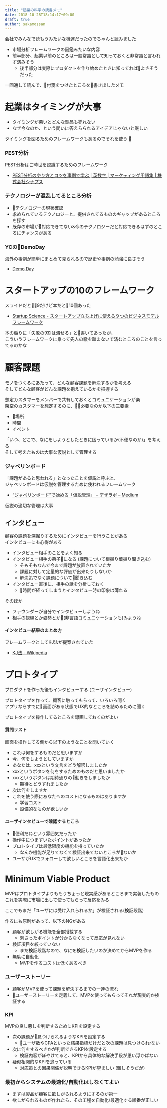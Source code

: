 ```yaml
---
title: "起業の科学の読書メモ"
date: 2018-10-28T18:14:17+09:00
draft: true
author: sakamossan
---
```


会社でみんなで読もうみたいな機運だったのでちゃんと読みました

- 市場分析フレームワークの図鑑みたいな内容
- 前半部分、起業以前のところは一般常識として知っておくと非常識と言われず済みそう
    - 後半部分は実際にプロダクトを作り始めたときに知ってればよさそうだった

一回通して読んで、付箋をつけたところを書き出したメモ


# 起業はタイミングが大事

- タイミングが悪いとどんな製品も売れない
- なぜ今なのか、という問いに答えらられるアイデアじゃないと厳しい

タイミングを図るためのフレームワークもあるのでそれを使う

### PEST分析

PEST分析はご時世を認識するためのフレームワーク

- [PEST分析のやり方とコツを事例で学ぶ | 英数字 | マーケティング用語集 | 株式会社シナプス](https://cyber-synapse.com/dictionary/en-all/pest-analysis.html)


### テクノロジーが混乱してるところ分析

- テクノロジーの現状確認
- 求められているテクノロジーと、提供されてるもののギャップがあるところを探す
- 既存の市場が対応できてない&今のテクノロジーだと対応できるはずのところにチャンスがある


### YCのDemoDay

海外の事例が簡単にまとめて見られるので歴史や事例の勉強に良さそう

- [Demo Day](https://www.ycombinator.com/demoday/)


# スタートアップの10のフレームワーク

スライドだと9だけど本だと10個あった

- [Startup Science - スタートアップ立ち上げに使える９つのビジネスモデルフレームワーク](https://www.slideshare.net/masatadokoro/startup-science-71706940)

本の煽りに「失敗の9割は潰せる」と書いてあったが、  
こういうフレームワークに乗って先人の轍を踏まないで済むところのことを言ってるのかな


# 顧客課題

モノをつくるにあたって、どんな顧客課題を解決するかを考える  
そしてどんな顧客がどんな課題を抱えているかを把握する

想定カスタマーをメンバーで共有しておくとコミュニケーションが楽  
架空のカスタマーを想定するのに、必要なのか以下の三要素

- 場所
- 時間
- イベント

「いつ、どこで、なにをしようとしたときに困っているか(不便なのか)」を考える  
そして考えたものは大事な仮説として管理する

### ジャベリンボード

「課題があると思われる」となったことを仮説と呼ぶと、  
ジャベリンボードは仮説を管理するために使われるフレームワーク

- [“ジャベリンボード”で始める「仮説管理」 – デザラボ – Medium](https://medium.com/design-lab/%E3%82%B8%E3%83%A3%E3%83%99%E3%83%AA%E3%83%B3%E3%83%9C%E3%83%BC%E3%83%89-%E3%81%A7%E5%A7%8B%E3%82%81%E3%82%8B-%E4%BB%AE%E8%AA%AC%E7%AE%A1%E7%90%86-5827f1e91816)

仮説の適切な管理は大事

## インタビュー

顧客の課題を深掘りするためにインタビューを行うことがある  
インタビューにも心得がある

- インタビュー相手のことをよく知る
- インタビュー相手の弟子になる (課題について根掘り葉掘り聞き込む)
    - そもそもなんで今まで課題が放置されていたか
    - 課題に対して定量的な評価が出来たりしないか
    - 解決策でなく課題について聞き込む
- インタビュー直後に、相手の話を分析しておく
    - 時間が経ってしまうとインタビュー時の印象は薄れる

そのほか

- ファウンダーが自分でインタビューしようね
- 相手の視線とか姿勢とか(非言語コミュニケーションも)みようね

#### インタビュー結果のまとめ方

フレームワークとしてKJ法が提案されていた

- [KJ法 - Wikipedia](https://ja.wikipedia.org/wiki/KJ%E6%B3%95)


# プロトタイプ

プロダクトを作った後もインタビューする (ユーザインタビュー)

プロトタイプを作って、顧客に触ってもらって、いろいろ聞く  
アプリならすでに画面がある状態でUX的なところを詰めるために聞く

プロトタイプを操作してるところを録画しておくのがよい


#### 質問リスト

画面を操作してる側から以下のようなことを聞いていく

- これは何をするものだと思いますか
- 今、何をしようとしていますか
- あなたは、xxxという文言をどう解釈しましたか
- xxxというボタンを何をするためのものだと思いましたか
- xxxというボタンは期待通りの動きをしましたか
    - 期待とどうずれましたか
- 次は何をしますか
- これを使う際にあなたへのコストになるものはありますか
    - 学習コスト
    - 設備的なものが欲しいか


#### ユーザインタビューで確認するところ

- 便利だねという雰囲気だったか
- 操作中につまずいたポイントがあったか
- プロトタイプは最低限度の機能を持っていたか
    - なんか機能が足りてなくて検証出来てないところがないか
- ユーザがUXでフォローして欲しいところを言語化出来たか


# Minimum Viable Product

MVPはプロトタイプよりももうちょっと現実感があるところまで実装したもの  
これを実際に市場に出して使ってもらって反応をみる

ここでもまだ「ユーザには受け入れられるか」が検証される(検証段階)

作るにも原則があって、以下のNGがある

- 顧客が欲しがる機能を全部搭載する
    - 刺さったポイントが分からなくなって反応が見れない
- 検証項目を絞っていない
    - まだ検証段階なので、なにを検証したいのか決めてからMVPを作る
- 無駄に自動化
    - MVPを作るコストは低くあるべき


### ユーザーストーリー

- 顧客がMVPを使って課題を解決するまでの一連の流れ
- ユーザーストーリーを定義して、MVPを使ってもらってそれが現実的か検証する


### KPI

MVPの良し悪しを判断するためにKPIを設定する

- 次の課題が見つけられるようなKPIを設定する
    - ユーザ数やCPAといった結果指標だけだと次の課題は見つけられrない
- 次に何をするべきかが判断できるKPIを設定する
    - 検証内容がぼやけてると、KPIから具体的な解決手段が思い浮かばない
- 疑似相関的なKPIを追っている
    - 対応策との因果関係が説明できるKPIが望ましい (難しそうだが)


### 最初からシステムの最適化/自動化はしなくてよい

- まずは製品が顧客に欲しがられるようにするのが第一
- 欲しがられるものが作れたら、その工程を自動化/最適化する順番が正しい
